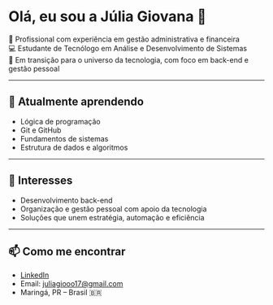 # Olá, eu sou a Júlia Giovana 👋

💼 Profissional com experiência em gestão administrativa e financeira  
💻 Estudante de Tecnólogo em Análise e Desenvolvimento de Sistemas  
🔄 Em transição para o universo da tecnologia, com foco em back-end e gestão pessoal  

---

## 🌱 Atualmente aprendendo
- Lógica de programação
- Git e GitHub
- Fundamentos de sistemas
- Estrutura de dados e algoritmos

---

## 🎯 Interesses
- Desenvolvimento back-end
- Organização e gestão pessoal com apoio da tecnologia
- Soluções que unem estratégia, automação e eficiência

---

## 📫 Como me encontrar
- [LinkedIn](www.linkedin.com/in/juliagiovanab)  
- Email: juliagiooo17@gmail.com  
- Maringá, PR – Brasil 🇧🇷
